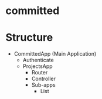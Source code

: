 committed
========

Structure
========

* CommittedApp (Main Application)
    - Authenticate
    - ProjectsApp
        - Router
        - Controller
        - Sub-apps
            - List
